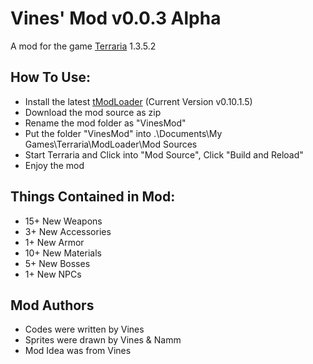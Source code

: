 # Vines' Mod v0.0.3 Alpha
A mod for the game [Terraria](https://en.wikipedia.org/wiki/Terraria) 1.3.5.2

## How To Use:
* Install the latest [tModLoader](https://forums.terraria.org/index.php?threads/1-3-tmodloader-a-modding-api.23726/) (Current Version v0.10.1.5)
* Download the mod source as zip
* Rename the mod folder as "VinesMod"
* Put the folder "VinesMod" into .\Documents\My Games\Terraria\ModLoader\Mod Sources
* Start Terraria and Click into "Mod Source", Click "Build and Reload"
* Enjoy the mod

## Things Contained in Mod:
* 15+ New Weapons
* 3+ New Accessories
* 1+ New Armor
* 10+ New Materials
* 5+ New Bosses
* 1+ New NPCs

## Mod Authors
* Codes were written by Vines
* Sprites were drawn by Vines & Namm
* Mod Idea was from Vines